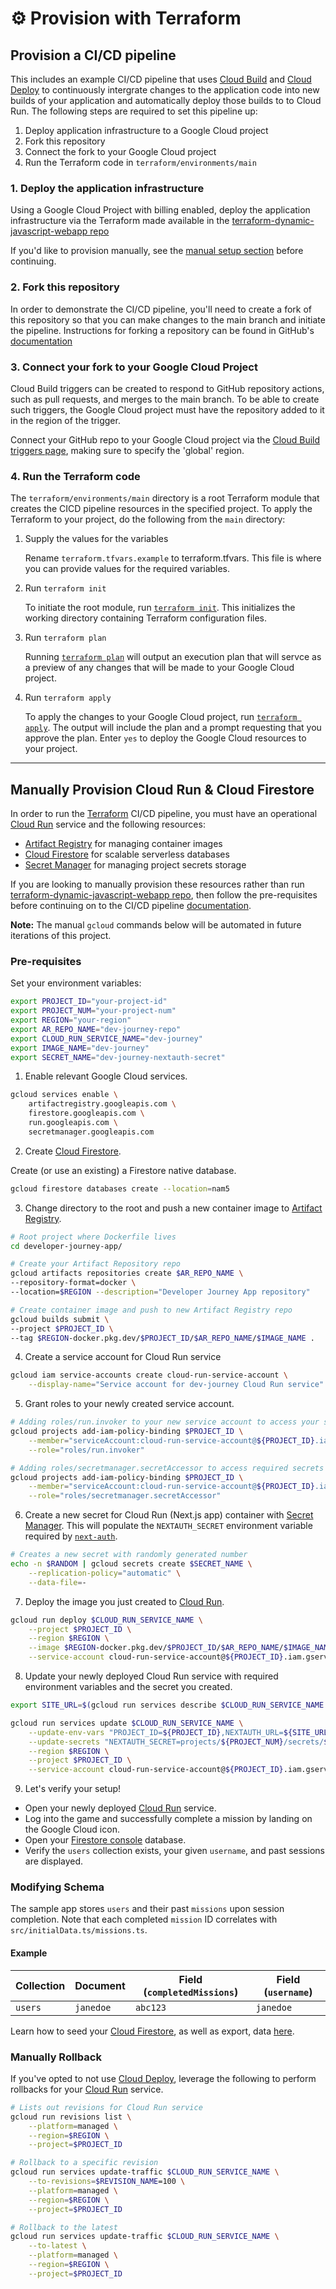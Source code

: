 # ⚙️  Provision with Terraform

## Provision a CI/CD pipeline <a name="provision-a-cicd-pipeline"></a>

This includes an example CI/CD pipeline that uses [Cloud Build] and [Cloud Deploy] to continuously intergrate 
changes to the application code into new builds of your application and automatically deploy those builds to to Cloud 
Run.  The following steps are required to set this pipeline up:

1. Deploy application infrastructure to a Google Cloud project
2. Fork this repository 
3. Connect the fork to your Google Cloud project
4. Run the Terraform code in `terraform/environments/main`

### 1. Deploy the application infrastructure

Using a Google Cloud Project with billing enabled, deploy the application infrastructure via the Terraform made 
available in the 
[terraform-dynamic-javascript-webapp repo](https://github.com/GoogleCloudPlatform/terraform-dynamic-javascript-webapp/tree/main/infra) 

If you'd like to provision manually, see the [manual setup section](#manually-provision-run-firestore) before continuing.

### 2. Fork this repository

In order to demonstrate the CI/CD pipeline, you'll need to create a fork of this repository so that you can make 
changes to the main branch and initiate the pipeline. Instructions for forking a repository can be found in GitHub's
[documentation](https://docs.github.com/en/get-started/quickstart/fork-a-repo)

### 3. Connect your fork to your Google Cloud Project

Cloud Build triggers can be created to respond to GitHub repository actions, such as pull requests, and merges to the
main branch. To be able to create such triggers, the Google Cloud project must have the repository added to it in the 
region of the trigger.

Connect your GitHub repo to your Google Cloud project via the 
[Cloud Build triggers page](https://console.cloud.google.com/cloud-build/triggers/connect), making sure to specify the 
'global' region.


### 4. Run the Terraform code

The `terraform/environments/main` directory is a root Terraform module that creates the CICD pipeline resources in the
specified project. To apply the Terraform to your project, do the following from the `main` directory:

1. Supply the values for the variables

    Rename `terraform.tfvars.example` to terraform.tfvars. This file is where you can provide values for the required
    variables.  

2. Run `terraform init`

   To initiate the root module, run [`terraform init`](https://developer.hashicorp.com/terraform/cli/commands/init). 
   This initializes the working directory containing Terraform configuration files.

3. Run `terraform plan`

   Running [`terraform plan`](https://developer.hashicorp.com/terraform/cli/commands/plan) will output an execution 
   plan that will servce as a preview of any changes that will be made to your Google Cloud project. 

4. Run `terraform apply`
   
   To apply the changes to your Google Cloud project, run 
   [`terraform apply`](https://developer.hashicorp.com/terraform/cli/commands/apply). The output will include the plan
   and a prompt requesting that you approve the plan.  Enter `yes` to deploy the Google Cloud resources to your 
   project.  

___

## Manually Provision Cloud Run & Cloud Firestore <a name="manually-provision-run-firestore"></a>

In order to run the [Terraform] CI/CD pipeline, you must have an operational [Cloud Run] service and the following resources:

* [Artifact Registry] for managing container images
* [Cloud Firestore] for scalable serverless databases
* [Secret Manager] for managing project secrets storage

If you are looking to manually provision these resources rather than run [terraform-dynamic-javascript-webapp repo](https://github.com/GoogleCloudPlatform/terraform-dynamic-javascript-webapp/tree/main/infra), then follow the pre-requisites before continuing on to the CI/CD pipeline [documentation](#provision-a-cicd-pipeline).

**Note:** The manual `gcloud` commands below will be automated in future iterations of this project.

### Pre-requisites

Set your environment variables:

```bash
export PROJECT_ID="your-project-id"
export PROJECT_NUM="your-project-num"
export REGION="your-region"
export AR_REPO_NAME="dev-journey-repo"
export CLOUD_RUN_SERVICE_NAME="dev-journey"
export IMAGE_NAME="dev-journey"
export SECRET_NAME="dev-journey-nextauth-secret"
```

1. Enable relevant Google Cloud services.

```bash
gcloud services enable \
    artifactregistry.googleapis.com \
    firestore.googleapis.com \
    run.googleapis.com \
    secretmanager.googleapis.com
```

2. Create [Cloud Firestore].

Create (or use an existing) a Firestore native database. 

```bash
gcloud firestore databases create --location=nam5
```

3. Change directory to the root and push a new container image to [Artifact Registry].

```bash
# Root project where Dockerfile lives
cd developer-journey-app/

# Create your Artifact Repository repo
gcloud artifacts repositories create $AR_REPO_NAME \
--repository-format=docker \
--location=$REGION --description="Developer Journey App repository"

# Create container image and push to new Artifact Registry repo
gcloud builds submit \
--project $PROJECT_ID \
--tag $REGION-docker.pkg.dev/$PROJECT_ID/$AR_REPO_NAME/$IMAGE_NAME .
```

4. Create a service account for Cloud Run service

```bash
gcloud iam service-accounts create cloud-run-service-account \
    --display-name="Service account for dev-journey Cloud Run service"
```

5. Grant roles to your newly created service account.

```bash
# Adding roles/run.invoker to your new service account to access your service
gcloud projects add-iam-policy-binding $PROJECT_ID \
    --member="serviceAccount:cloud-run-service-account@${PROJECT_ID}.iam.gserviceaccount.com" \
    --role="roles/run.invoker"

# Adding roles/secretmanager.secretAccessor to access required secrets
gcloud projects add-iam-policy-binding $PROJECT_ID \
    --member="serviceAccount:cloud-run-service-account@${PROJECT_ID}.iam.gserviceaccount.com" \
    --role="roles/secretmanager.secretAccessor"
```

6. Create a new secret for Cloud Run (Next.js app) container with [Secret Manager]. This will populate the
`NEXTAUTH_SECRET` environment variable required by [`next-auth`](https://next-auth.js.org/configuration/options).

```bash
# Creates a new secret with randomly generated number
echo -n $RANDOM | gcloud secrets create $SECRET_NAME \
    --replication-policy="automatic" \
    --data-file=-
```

7. Deploy the image you just created to [Cloud Run].

```bash
gcloud run deploy $CLOUD_RUN_SERVICE_NAME \
    --project $PROJECT_ID \
    --region $REGION \
    --image $REGION-docker.pkg.dev/$PROJECT_ID/$AR_REPO_NAME/$IMAGE_NAME \
    --service-account cloud-run-service-account@${PROJECT_ID}.iam.gserviceaccount.com
```

8. Update your newly deployed Cloud Run service with required environment variables and the secret you created.

```bash
export SITE_URL=$(gcloud run services describe $CLOUD_RUN_SERVICE_NAME --project "${PROJECT_ID}" --region "${REGION}" --format "value(status.address.url)")

gcloud run services update $CLOUD_RUN_SERVICE_NAME \
    --update-env-vars "PROJECT_ID=${PROJECT_ID},NEXTAUTH_URL=${SITE_URL}" \
    --update-secrets "NEXTAUTH_SECRET=projects/${PROJECT_NUM}/secrets/${SECRET_NAME}:latest" \
    --region $REGION \
    --project $PROJECT_ID \
    --service-account cloud-run-service-account@${PROJECT_ID}.iam.gserviceaccount.com
```

9. Let's verify your setup!

* Open your newly deployed [Cloud Run] service.
* Log into the game and successfully complete a mission by landing on the Google Cloud icon.
* Open your [Firestore console] database.
* Verify the `users` collection exists, your given `username`, and past sessions are displayed.

### Modifying Schema

The sample app stores `users` and their past `missions` upon session completion.
Note that each completed `mission` ID correlates with `src/initialData.ts/missions.ts`.

#### Example

| Collection | Document | Field (`completedMissions`) | Field (`username`) | 
|------|-------------|------|---------|
| `users` | `janedoe` | `abc123` | `janedoe` |

Learn how to seed your [Cloud Firestore], as well as export, data [here](https://cloud.google.com/firestore/docs/manage-data/export-import).

### Manually Rollback

If you've opted to not use [Cloud Deploy], leverage the following to perform rollbacks for your [Cloud Run] service.

```bash
# Lists out revisions for Cloud Run service
gcloud run revisions list \
    --platform=managed \
    --region=$REGION \
    --project=$PROJECT_ID 

# Rollback to a specific revision
gcloud run services update-traffic $CLOUD_RUN_SERVICE_NAME \
    --to-revisions=$REVISION_NAME=100 \
    --platform=managed \
    --region=$REGION \
    --project=$PROJECT_ID 

# Rollback to the latest
gcloud run services update-traffic $CLOUD_RUN_SERVICE_NAME \
    --to-latest \
    --platform=managed \
    --region=$REGION \
    --project=$PROJECT_ID 
```

<!-- doc links -->
[Artifact Registry]:
https://cloud.google.com/artifact-registry

[Artifact Registry Console]:
https://console.cloud.google.com/artifacts

[Cloud Firestore]:
https://cloud.google.com/firestore

[Firestore Console]:
https://console.cloud.google.com/firestore

[Cloud Build]:
https://cloud.google.com/build

[Cloud Build Triggers]:
https://cloud.google.com/build/docs/triggers

[Cloud Deploy]:
https://cloud.google.com/deploy

[Cloud Run]:
https://cloud.google.com/run

[Secret Manager]:
https://console.cloud.google.com/security/secret-manager

[Terraform]:
(https://www.terraform.io)

